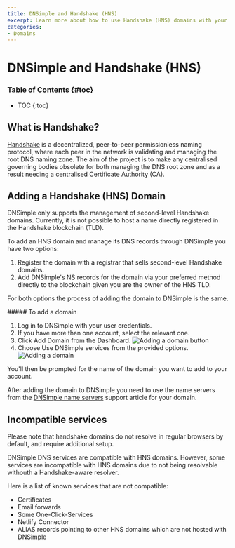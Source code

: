 ```yaml
---
title: DNSimple and Handshake (HNS)
excerpt: Learn more about how to use Handshake (HNS) domains with your DNSimple account.
categories:
- Domains
---
```


# DNSimple and Handshake (HNS)

### Table of Contents {#toc}

* TOC
{:toc}

## What is Handshake?

[Handshake](https://handshake.org/) is a decentralized, peer-to-peer permissionless naming protocol, where each peer in the network is validating and managing the root DNS naming zone. The aim of the project is to make any centralised governing bodies obsolete for both managing the DNS root zone and as a result needing a centralised Certificate Authority (CA).

## Adding a Handshake (HNS) Domain

<note>
DNSimple only supports the management of second-level Handshake domains. Currently, it is not possible to host a name directly registered in the Handshake blockchain (TLD).
</note>

To add an HNS domain and manage its DNS records through DNSimple you have two options:

1. Register the domain with a registrar that sells second-level Handshake domains.
2. Add DNSimple's NS records for the domain via your preferred method directly to the blockchain given you are the owner of the HNS TLD.

For both options the process of adding the domain to DNSimple is the same.

<div class="section-steps" markdown="1">
##### To add a domain

1.  Log in to DNSimple with your user credentials.
1.  If you have more than one account, select the relevant one.
1.  Click <label>Add Domain</label> from the Dashboard.
  ![Adding a domain button](/files/add-a-domain.png)
1.  Choose <label>Use DNSimple services</label> from the provided options.
  ![Adding a domain](/files/adding-a-domain.png)

You'll then be prompted for the name of the domain you want to add to your account.

After adding the domain to DNSimple you need to use the name servers from the [DNSimple name servers](/articles/dnsimple-nameservers) support article for your domain.
</div>

## Incompatible services

<warning>
Please note that handshake domains do not resolve in regular browsers by default, and require additional setup.
</warning>

DNSimple DNS services are compatible with HNS domains. However, some services are incompatible with HNS domains due to not being resolvable withouth a Handshake-aware resolver.

Here is a list of known services that are not compatible:

* Certificates
* Email forwards
* Some One-Click-Services
* Netlify Connector
* ALIAS records pointing to other HNS domains which are not hosted with DNSimple

